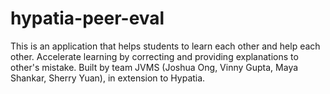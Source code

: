 # hypatia-peer-eval
This is an application that helps students to learn each other and help each other. Accelerate learning by correcting and providing explanations to other's mistake. Built by team JVMS (Joshua Ong, Vinny Gupta, Maya Shankar, Sherry Yuan), in extension to Hypatia.

